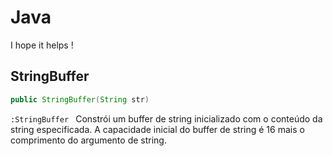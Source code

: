 # Java
I hope it helps !

## StringBuffer



```java
public StringBuffer(String str)
```

`:StringBuffer ` Constrói um buffer de string inicializado com o conteúdo da string especificada. A capacidade inicial do buffer de string é 16 mais o comprimento do argumento de string.
